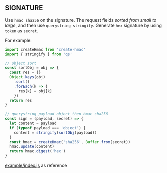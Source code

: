 ## SIGNATURE

Use `hmac sha256` on the signature. The request fields _sorted from small to large_, and then use `querystring stringify`. Generate `hex` signature by using `token` as `secret`.

For example:

```js
import createHmac from 'create-hmac'
import { stringify } from 'qs'

// object sort
const sortObj = obj => {
  const res = {}
  Object.keys(obj)
    .sort()
    .forEach(k => {
      res[k] = obj[k]
    })
  return res
}

// querystring payload object then hmac sha256
const sign = (payload, secret) => {
  let content = payload
  if (typeof payload === 'object') {
    content = stringify(sortObj(payload))
  }
  const hmac = createHmac('sha256', Buffer.from(secret))
  hmac.update(content)
  return hmac.digest('hex')
}
```

[example/index.js](../example/index.js) as reference
